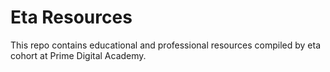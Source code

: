 # Eta Resources

This repo contains educational and professional resources compiled by eta cohort at Prime Digital Academy.
